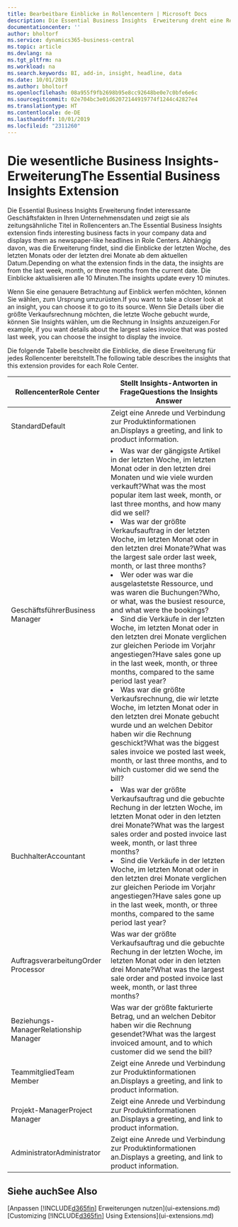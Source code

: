 ```yaml
---
title: Bearbeitbare Einblicke in Rollencentern | Microsoft Docs
description: Die Essential Business Insights  Erweiterung dreht eine Reihe von Geschäftseinblicke in Rollencentern.
documentationcenter: ''
author: bholtorf
ms.service: dynamics365-business-central
ms.topic: article
ms.devlang: na
ms.tgt_pltfrm: na
ms.workload: na
ms.search.keywords: BI, add-in, insight, headline, data
ms.date: 10/01/2019
ms.author: bholtorf
ms.openlocfilehash: 08a955f9fb2698b95e8cc92648be0e7c0bfe6e6c
ms.sourcegitcommit: 02e704bc3e01d62072144919774f1244c42827e4
ms.translationtype: HT
ms.contentlocale: de-DE
ms.lasthandoff: 10/01/2019
ms.locfileid: "2311260"
---
```

# <a name="the-essential-business-insights-extension"></a><span data-ttu-id="016ec-103">Die wesentliche Business Insights-Erweiterung</span><span class="sxs-lookup"><span data-stu-id="016ec-103">The Essential Business Insights Extension</span></span>
<span data-ttu-id="016ec-104">Die Essential Business Insights Erweiterung findet interessante Geschäftsfakten in Ihren Unternehmensdaten und zeigt sie als zeitungsähnliche Titel in Rollencenters an.</span><span class="sxs-lookup"><span data-stu-id="016ec-104">The Essential Business Insights extension finds interesting business facts in your company data and displays them as newspaper-like headlines in Role Centers.</span></span> <span data-ttu-id="016ec-105">Abhängig davon, was die Erweiterung findet, sind die Einblicke der letzten Woche, des letzten Monats oder der letzten drei Monate ab dem aktuellen Datum.</span><span class="sxs-lookup"><span data-stu-id="016ec-105">Depending on what the extension finds in the data, the insights are from the last week, month, or three months from the current date.</span></span> <span data-ttu-id="016ec-106">Die Einblicke aktualisieren alle 10 Minuten.</span><span class="sxs-lookup"><span data-stu-id="016ec-106">The insights update every 10 minutes.</span></span>  

<span data-ttu-id="016ec-107">Wenn Sie eine genauere Betrachtung auf Einblick werfen möchten, können Sie wählen, zum Ursprung  umzurüsten.</span><span class="sxs-lookup"><span data-stu-id="016ec-107">If you want to take a closer look at an insight, you can choose it to go to its source.</span></span> <span data-ttu-id="016ec-108">Wenn Sie Details über die größte Verkaufsrechnung möchten, die letzte Woche gebucht wurde, können Sie Insights wählen, um die Rechnung in Insights anzuzeigen.</span><span class="sxs-lookup"><span data-stu-id="016ec-108">For example, if you want details about the largest sales invoice that was posted last week, you can choose the insight to display the invoice.</span></span>

<span data-ttu-id="016ec-109">Die folgende Tabelle beschreibt die Einblicke, die diese Erweiterung für jedes Rollencenter bereitstellt.</span><span class="sxs-lookup"><span data-stu-id="016ec-109">The following table describes the insights that this extension provides for each Role Center.</span></span>

|<span data-ttu-id="016ec-110">Rollencenter</span><span class="sxs-lookup"><span data-stu-id="016ec-110">Role Center</span></span>|<span data-ttu-id="016ec-111">Stellt Insights-Antworten in Frage</span><span class="sxs-lookup"><span data-stu-id="016ec-111">Questions the Insights Answer</span></span>|
|----|-----|
|<span data-ttu-id="016ec-112">Standard</span><span class="sxs-lookup"><span data-stu-id="016ec-112">Default</span></span>|<span data-ttu-id="016ec-113">Zeigt eine Anrede und Verbindung zur Produktinformationen an.</span><span class="sxs-lookup"><span data-stu-id="016ec-113">Displays a greeting, and link to product information.</span></span>|
|<span data-ttu-id="016ec-114">Geschäftsführer</span><span class="sxs-lookup"><span data-stu-id="016ec-114">Business Manager</span></span>|<li> <span data-ttu-id="016ec-115">Was war der gängigste Artikel in der letzten Woche, im letzten Monat oder in den letzten drei Monaten und wie viele wurden verkauft?</span><span class="sxs-lookup"><span data-stu-id="016ec-115">What was the most popular item last week, month, or last three months, and how many did we sell?</span></span><br><li> <span data-ttu-id="016ec-116">Was war der größte Verkaufsauftrag in der letzten Woche, im letzten Monat oder in den letzten drei Monate?</span><span class="sxs-lookup"><span data-stu-id="016ec-116">What was the largest sale order last week, month, or last three months?</span></span><br><li> <span data-ttu-id="016ec-117">Wer oder was war die ausgelastetste Ressource, und was waren die Buchungen?</span><span class="sxs-lookup"><span data-stu-id="016ec-117">Who, or what, was the busiest resource, and what were the bookings?</span></span><br><li> <span data-ttu-id="016ec-118">Sind die Verkäufe in der letzten Woche, im letzten Monat oder in den letzten drei Monate verglichen zur gleichen Periode im Vorjahr angestiegen?</span><span class="sxs-lookup"><span data-stu-id="016ec-118">Have sales gone up in the last week, month, or three months, compared to the same period last year?</span></span><br><li> <span data-ttu-id="016ec-119">Was war die größte Verkaufsrechnung, die wir letzte Woche, im letzten Monat oder in den letzten drei Monate gebucht wurde und an welchen Debitor haben wir die Rechnung geschickt?</span><span class="sxs-lookup"><span data-stu-id="016ec-119">What was the biggest sales invoice we posted last week, month, or last three months, and to which customer did we send the bill?</span></span></li> |
|<span data-ttu-id="016ec-120">Buchhalter</span><span class="sxs-lookup"><span data-stu-id="016ec-120">Accountant</span></span>|<li> <span data-ttu-id="016ec-121">Was war der größte Verkaufsauftrag und die gebuchte Rechung in der letzten Woche, im letzten Monat oder in den letzten drei Monate?</span><span class="sxs-lookup"><span data-stu-id="016ec-121">What was the largest sales order and posted invoice last week, month, or last three months?</span></span><br><li> <span data-ttu-id="016ec-122">Sind die Verkäufe in der letzten Woche, im letzten Monat oder in den letzten drei Monate verglichen zur gleichen Periode im Vorjahr angestiegen?</span><span class="sxs-lookup"><span data-stu-id="016ec-122">Have sales gone up in the last week, month, or three months, compared to the same period last year?</span></span> |
|<span data-ttu-id="016ec-123">Auftragsverarbeitung</span><span class="sxs-lookup"><span data-stu-id="016ec-123">Order Processor</span></span>| <span data-ttu-id="016ec-124">Was war der größte Verkaufsauftrag und die gebuchte Rechung in der letzten Woche, im letzten Monat oder in den letzten drei Monate?</span><span class="sxs-lookup"><span data-stu-id="016ec-124">What was the largest sale order and posted invoice last week, month, or last three months?</span></span>|
|<span data-ttu-id="016ec-125">Beziehungs-Manager</span><span class="sxs-lookup"><span data-stu-id="016ec-125">Relationship Manager</span></span>| <span data-ttu-id="016ec-126">Was war der größte fakturierte Betrag, und an welchen Debitor haben wir die Rechnung gesendet?</span><span class="sxs-lookup"><span data-stu-id="016ec-126">What was the largest invoiced amount, and to which customer did we send the bill?</span></span>|
|<span data-ttu-id="016ec-127">Teammitglied</span><span class="sxs-lookup"><span data-stu-id="016ec-127">Team Member</span></span>| <span data-ttu-id="016ec-128">Zeigt eine Anrede und Verbindung zur Produktinformationen an.</span><span class="sxs-lookup"><span data-stu-id="016ec-128">Displays a greeting, and link to product information.</span></span>|
|<span data-ttu-id="016ec-129">Projekt-Manager</span><span class="sxs-lookup"><span data-stu-id="016ec-129">Project Manager</span></span>| <span data-ttu-id="016ec-130">Zeigt eine Anrede und Verbindung zur Produktinformationen an.</span><span class="sxs-lookup"><span data-stu-id="016ec-130">Displays a greeting, and link to product information.</span></span>|
|<span data-ttu-id="016ec-131">Administrator</span><span class="sxs-lookup"><span data-stu-id="016ec-131">Administrator</span></span>| <span data-ttu-id="016ec-132">Zeigt eine Anrede und Verbindung zur Produktinformationen an.</span><span class="sxs-lookup"><span data-stu-id="016ec-132">Displays a greeting, and link to product information.</span></span>|

## <a name="see-also"></a><span data-ttu-id="016ec-133">Siehe auch</span><span class="sxs-lookup"><span data-stu-id="016ec-133">See Also</span></span>
<span data-ttu-id="016ec-134">[Anpassen [!INCLUDE[d365fin](includes/d365fin_md.md)] Erweiterungen nutzen](ui-extensions.md)</span><span class="sxs-lookup"><span data-stu-id="016ec-134">[Customizing [!INCLUDE[d365fin](includes/d365fin_md.md)] Using Extensions](ui-extensions.md)</span></span>

